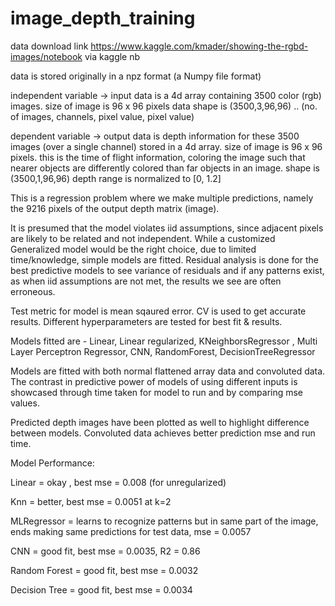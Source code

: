 # image_depth_training
data download link https://www.kaggle.com/kmader/showing-the-rgbd-images/notebook via kaggle nb

data is stored originally in a npz format (a Numpy file format)

independent variable -> input data is a 4d array containing 3500 color (rgb) images. 
                        size of image is 96 x 96 pixels
                        data shape is (3500,3,96,96)     .. (no. of images, channels, pixel value, pixel value)
                        
dependent variable   -> output data is depth information for these 3500 images (over a single channel) stored in a 4d array.
                        size of image is 96 x 96 pixels.
                        this is the time of flight information, coloring the image such that nearer objects are differently colored than far objects in an image.
                        shape is (3500,1,96,96)
                        depth range is normalized to [0, 1.2] 

This is a regression problem where we make multiple predictions, namely the 9216 pixels of the output depth matrix (image). 

It is presumed that the model violates iid assumptions, since adjacent pixels are likely to be related and not independent.
While a customized Generalized model would be the right choice, due to limited time/knowledge, simple models are fitted. 
Residual analysis is done for the best predictive models to see variance of residuals and if any patterns exist, as when iid assumptions are not met, the results we see are often erroneous.  

Test metric for model is mean sqaured error. CV is used to get accurate results. Different hyperparameters are tested for best fit & results.

Models fitted are - 
Linear, Linear regularized, KNeighborsRegressor , Multi Layer Perceptron Regressor, CNN, RandomForest, DecisionTreeRegressor

Models are fitted with both normal flattened array data and convoluted data. The contrast in predictive power of models of using different inputs is showcased through time taken for model to run and by comparing mse values.  

Predicted depth images have been plotted as well to highlight difference between models. Convoluted data achieves better prediction mse and run time. 

Model Performance:

Linear        =              okay , best mse = 0.008     (for unregularized)

Knn           =              better, best mse = 0.0051 at k=2

MLRegressor   =              learns to recognize patterns but in same part of the image, ends making same predictions for test data, mse = 0.0057

CNN           =              good fit, best mse = 0.0035, R2 = 0.86

Random Forest =              good fit, best mse = 0.0032

Decision Tree =              good fit, best mse = 0.0034




